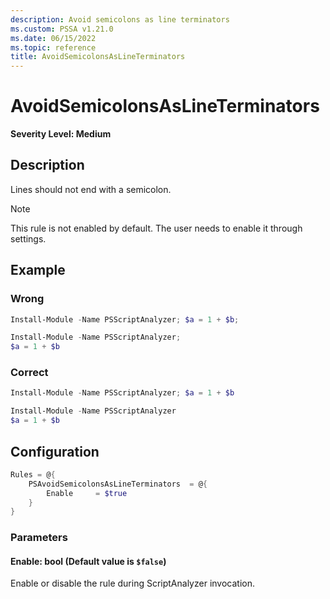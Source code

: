 ```yaml
---
description: Avoid semicolons as line terminators
ms.custom: PSSA v1.21.0
ms.date: 06/15/2022
ms.topic: reference
title: AvoidSemicolonsAsLineTerminators
---
```

# AvoidSemicolonsAsLineTerminators

**Severity Level: Medium**

## Description

Lines should not end with a semicolon.

> [!NOTE]
> This rule is not enabled by default. The user needs to enable it through settings.

## Example

### Wrong

```powershell
Install-Module -Name PSScriptAnalyzer; $a = 1 + $b;
```

```powershell
Install-Module -Name PSScriptAnalyzer;
$a = 1 + $b
```

### Correct

```powershell
Install-Module -Name PSScriptAnalyzer; $a = 1 + $b
```

```powershell
Install-Module -Name PSScriptAnalyzer
$a = 1 + $b
```

## Configuration

```powershell
Rules = @{
    PSAvoidSemicolonsAsLineTerminators  = @{
        Enable     = $true
    }
}
```

### Parameters

#### Enable: bool (Default value is `$false`)

Enable or disable the rule during ScriptAnalyzer invocation.
